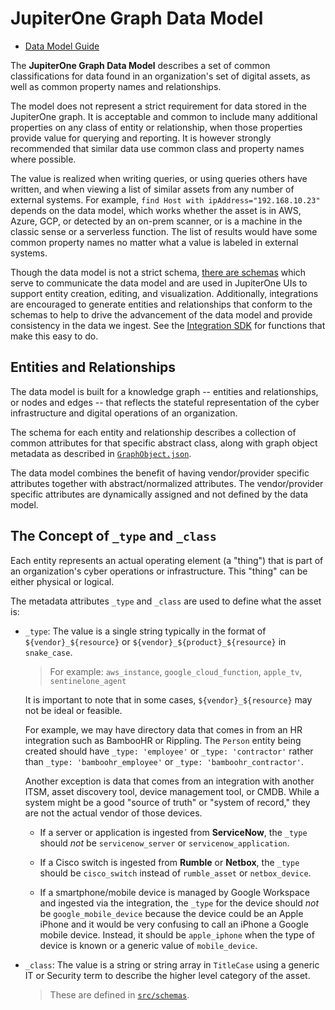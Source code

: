 # JupiterOne Graph Data Model

- [Data Model Guide](https://community.askj1.com/kb/articles/846-jupiterone-data-model)

The **JupiterOne Graph Data Model** describes a set of common classifications
for data found in an organization's set of digital assets, as well as common
property names and relationships.

The model does not represent a strict requirement for data stored in the
JupiterOne graph. It is acceptable and common to include many additional
properties on any class of entity or relationship, when those properties provide
value for querying and reporting. It is however strongly recommended that
similar data use common class and property names where possible.

The value is realized when writing queries, or using queries others have
written, and when viewing a list of similar assets from any number of external
systems. For example, `find Host with ipAddress="192.168.10.23"` depends on the
data model, which works whether the asset is in AWS, Azure, GCP, or detected by
an on-prem scanner, or is a machine in the classic sense or a serverless
function. The list of results would have some common property names no matter
what a value is labeled in external systems.

Though the data model is not a strict schema, [there are schemas](/src/schemas)
which serve to communicate the data model and are used in JupiterOne UIs to
support entity creation, editing, and visualization. Additionally, integrations
are encouraged to generate entities and relationships that conform to the
schemas to help to drive the advancement of the data model and provide
consistency in the data we ingest. See the
[Integration SDK](https://github.com/JupiterOne/integration-sdk) for functions
that make this easy to do.

## Entities and Relationships

The data model is built for a knowledge graph -- entities and relationships, or
nodes and edges -- that reflects the stateful representation of the cyber
infrastructure and digital operations of an organization.

The schema for each entity and relationship describes a collection of common
attributes for that specific abstract class, along with graph object metadata as
described in [`GraphObject.json`](/src/schemas/GraphObject.json).

The data model combines the benefit of having vendor/provider specific
attributes together with abstract/normalized attributes. The vendor/provider
specific attributes are dynamically assigned and not defined by the data model.

## The Concept of `_type` and `_class`

Each entity represents an actual operating element (a "thing") that is part of
an organization's cyber operations or infrastructure. This "thing" can be either
physical or logical.

The metadata attributes `_type` and `_class` are used to define what the asset
is:

- `_type`: The value is a single string typically in the format of
  `${vendor}_${resource}` or `${vendor}_${product}_${resource}` in `snake_case`.

  > For example: `aws_instance`, `google_cloud_function`, `apple_tv`,
  > `sentinelone_agent`

  It is important to note that in some cases, `${vendor}_${resource}` may not be
  ideal or feasible.

  For example, we may have directory data that comes in from an HR integration
  such as BambooHR or Rippling. The `Person` entity being created should have
  `_type: 'employee'` or `_type: 'contractor'` rather than
  `_type: 'bamboohr_employee'` or `_type: 'bamboohr_contractor'`.

  Another exception is data that comes from an integration with another ITSM,
  asset discovery tool, device management tool, or CMDB. While a system might be
  a good "source of truth" or "system of record," they are not the actual vendor
  of those devices.

  - If a server or application is ingested from **ServiceNow**, the `_type`
    should _not_ be `servicenow_server` or `servicenow_application`.

  - If a Cisco switch is ingested from **Rumble** or **Netbox**, the `_type`
    should be `cisco_switch` instead of `rumble_asset` or `netbox_device`.

  - If a smartphone/mobile device is managed by Google Workspace and ingested
    via the integration, the `_type` for the device should _not_ be
    `google_mobile_device` because the device could be an Apple iPhone and it
    would be very confusing to call an iPhone a Google mobile device. Instead,
    it should be `apple_iphone` when the type of device is known or a generic
    value of `mobile_device`.

- `_class`: The value is a string or string array in `TitleCase` using a generic
  IT or Security term to describe the higher level category of the asset.

  > These are defined in [`src/schemas`](src/schemas).
